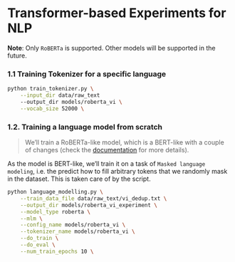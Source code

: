 # Transformer-based Experiments for NLP

**Note**: Only `RoBERTa` is supported. Other models will be supported in the future.

### 1.1 Training Tokenizer for a specific language

```sh
python train_tokenizer.py \
    --input_dir data/raw_text
    --output_dir models/roberta_vi \
    --vocab_size 52000 \
```

### 1.2. Training a language model from scratch

> We’ll train a RoBERTa-like model, which is a BERT-like with a couple of changes (check the [documentation](https://huggingface.co/transformers/model_doc/roberta.html) for more details).

As the model is BERT-like, we’ll train it on a task of `Masked language modeling`, i.e. the predict how to fill arbitrary tokens that we randomly mask in the dataset. This is taken care of by the script.

```sh
python language_modelling.py \
    --train_data_file data/raw_text/vi_dedup.txt \
    --output_dir models/roberta_vi_experiment \
    --model_type roberta \
    --mlm \
    --config_name models/roberta_vi \
    --tokenizer_name models/roberta_vi \
    --do_train \
    --do_eval \
    --num_train_epochs 10 \
```